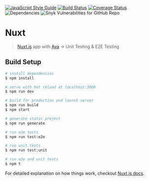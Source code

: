 [![JavaScript Style Guide](https://img.shields.io/badge/code_style-standard-brightgreen.svg)](https://standardjs.com) [![Build Status](https://travis-ci.org/vinayakkulkarni/nuxt-ava-e2e-unit-testing.svg?branch=master)](https://travis-ci.org/vinayakkulkarni/nuxt-ava-e2e-unit-testing) [![Coverage Status](https://coveralls.io/repos/github/vinayakkulkarni/nuxt-ava-e2e-unit-testing/badge.svg?branch=master)](https://coveralls.io/github/vinayakkulkarni/nuxt-ava-e2e-unit-testing?branch=master) ![Dependencies](https://img.shields.io/david/vinayakkulkarni/nuxt-ava-e2e-unit-testing.svg) ![Snyk Vulnerabilities for GitHub Repo](https://img.shields.io/snyk/vulnerabilities/github/vinayakkulkarni/nuxt-ava-e2e-unit-testing.svg)

# Nuxt 

> [Nuxt.js](https://nuxtjs.org) app with [Ava](https://ava.li) -> Unit Testing & E2E Testing

## Build Setup

``` bash
# install dependencies
$ npm install

# serve with hot reload at localhost:3000
$ npm run dev

# build for production and launch server
$ npm run build
$ npm start

# generate static project
$ npm run generate

# run e2e tests
$ npm run test:e2e

# run unit tests
$ npm run test:unit

# run e2e and unit tests
$ npm t
```

For detailed explanation on how things work, checkout [Nuxt.js docs](https://nuxtjs.org).
